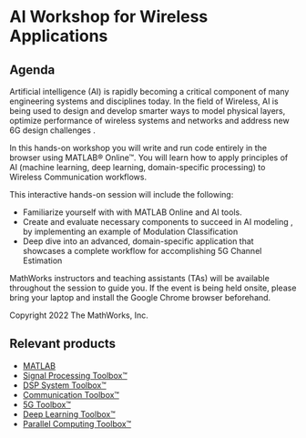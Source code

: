 # AI Workshop for Wireless Applications 

## Agenda

Artificial intelligence (AI) is rapidly becoming a critical component of many engineering systems and disciplines today. In the field of Wireless, AI is being used to design and develop smarter ways to model physical layers, optimize performance of wireless systems and networks and address new 6G design challenges .

In this hands-on workshop you will write and run code entirely in the browser using MATLAB&reg; Online&trade;. You will learn how to apply principles of AI (machine learning, deep learning, domain-specific processing) to Wireless Communication workflows.

This interactive hands-on session will include the following:

* Familiarize yourself with with MATLAB Online and AI tools.
* Create and evaluate necessary components to succeed in AI modeling , by implementing an example of Modulation Classification
* Deep dive into an advanced, domain-specific application that showcases a complete workflow for accomplishing 5G Channel Estimation

MathWorks instructors and teaching assistants (TAs) will be available throughout the session to guide you. If the event is being held onsite, please bring your laptop and install the Google Chrome browser beforehand.

Copyright 2022 The MathWorks, Inc.

## Relevant products
* [MATLAB](https://www.mathworks.com/products/matlab.html)
* [Signal Processing Toolbox&trade;](https://www.mathworks.com/products/signal.html)
* [DSP System Toolbox&trade;](https://www.mathworks.com/products/dsp-system.html)
* [Communication Toolbox&trade;](https://www.mathworks.com/products/communications.html)
* [5G Toolbox&trade;](https://www.mathworks.com/products/5g.html)
* [Deep Learning Toolbox&trade;](https://www.mathworks.com/products/deep-learning.html)
* [Parallel Computing Toolbox&trade;](https://www.mathworks.com/products/parallel-computing.html)



